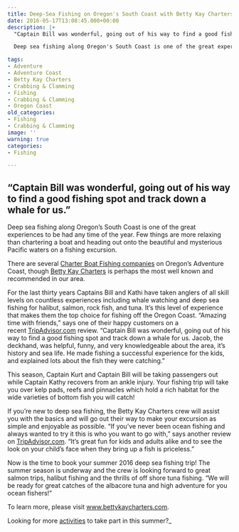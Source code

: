 ```yaml
---
title: Deep-Sea Fishing on Oregon's South Coast with Betty Kay Charters
date: 2016-05-17T13:08:45.000+00:00
description: |+
  "Captain Bill was wonderful, going out of his way to find a good fishing spot and track down a whale for us."

  Deep sea fishing along Oregon's South Coast is one of the great experiences to be had any time of the year. Few things are more relaxing than chartering a boat and heading out onto the beautiful and mysterious Pacific waters on a fishing excursion.

tags:
- Adventure
- Adventure Coast
- Betty Kay Charters
- Crabbing & Clamming
- Fishing
- Crabbing & Clamming
- Oregon Coast
old_categories:
- Fishing
- Crabbing & Clamming
image: ''
warning: true
categories:
- Fishing

---
```

## “Captain Bill was wonderful, going out of his way to find a good fishing spot and track down a whale for us.”

Deep sea fishing along Oregon’s South Coast is one of the great experiences to be had any time of the year. Few things are more relaxing than chartering a boat and heading out onto the beautiful and mysterious Pacific waters on a fishing excursion.

There are several <a href="/featured-adventures/fishing-crabbing-clamming/" target="_blank">Charter Boat Fishing companies</a> on Oregon’s Adventure Coast, though <a href="http://www.bettykaycharters.com/" target="_blank">Betty Kay Charters</a> is perhaps the most well known and recommended in our area.

For the last thirty years Captains Bill and Kathi have taken anglers of all skill levels on countless experiences including whale watching and deep sea fishing for halibut, salmon, rock fish, and tuna. It’s this level of experience that makes them the top choice for fishing off the Oregon Coast. “Amazing time with friends,” says one of their happy customers on a recent <a href="https://www.tripadvisor.com/Attraction_Review-g51801-d7910125-Reviews-Betty_Kay_Charter-Charleston_Oregon.html" target="_blank">TripAdvisor.com</a> review. “Captain Bill was wonderful, going out of his way to find a good fishing spot and track down a whale for us. Jacob, the deckhand, was helpful, funny, and very knowledgeable about the area, it’s history and sea life. He made fishing a successful experience for the kids, and explained lots about the fish they were catching.”

This season, Captain Kurt and Captain Bill will be taking passengers out while Captain Kathy recovers from an ankle injury. Your fishing trip will take you over kelp pads, reefs and pinnacles which hold a rich habitat for the wide varieties of bottom fish you will catch!

If you’re new to deep sea fishing, the Betty Kay Charters crew will assist you with the basics and will go out their way to make your excursion as simple and enjoyable as possible. “If you’ve never been ocean fishing and always wanted to try it this is who you want to go with,” says another review on <a href="https://www.tripadvisor.com/Attraction_Review-g51801-d7910125-Reviews-Betty_Kay_Charter-Charleston_Oregon.html" target="_blank">TripAdvisor.com</a>. “It’s great fun for kids and adults alike and to see the look on your child’s face when they bring up a fish is priceless.”

Now is the time to book your summer 2016 deep sea fishing trip! The summer season is underway and the crew is looking forward to great salmon trips, halibut fishing and the thrills of off shore tuna fishing. “We will be ready for great catches of the albacore tuna and high adventure for you ocean fishers!”

To learn more, please visit <a href="http://www.bettykaycharters.com/" target="_blank">www.bettykaycharters.com</a>. 
</table>

Looking for more <a href="/adventures/" target="_blank">activities</a> to take part in this summer?_